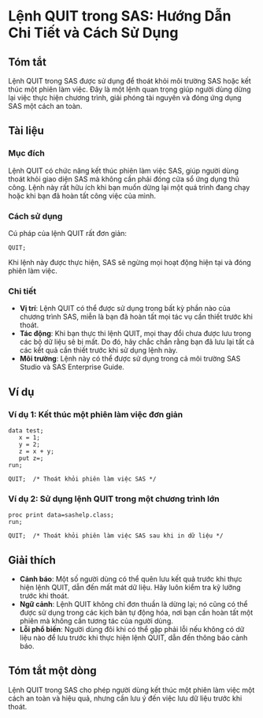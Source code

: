 <!--
Meta Description: # Lệnh QUIT trong SAS: Hướng Dẫn Chi Tiết và Cách Sử Dụng ## Tóm tắt Lệnh QUIT trong SAS được sử dụng để thoát khỏi môi trường SAS hoặc kết thúc một p...
Meta Keywords: lệnh, sas, quit, khi, một
-->

# Lệnh QUIT trong SAS: Hướng Dẫn Chi Tiết và Cách Sử Dụng

## Tóm tắt
Lệnh QUIT trong SAS được sử dụng để thoát khỏi môi trường SAS hoặc kết thúc một phiên làm việc. Đây là một lệnh quan trọng giúp người dùng dừng lại việc thực hiện chương trình, giải phóng tài nguyên và đóng ứng dụng SAS một cách an toàn.

## Tài liệu
### Mục đích
Lệnh QUIT có chức năng kết thúc phiên làm việc SAS, giúp người dùng thoát khỏi giao diện SAS mà không cần phải đóng cửa sổ ứng dụng thủ công. Lệnh này rất hữu ích khi bạn muốn dừng lại một quá trình đang chạy hoặc khi bạn đã hoàn tất công việc của mình.

### Cách sử dụng
Cú pháp của lệnh QUIT rất đơn giản:

```sas
QUIT;
```

Khi lệnh này được thực hiện, SAS sẽ ngừng mọi hoạt động hiện tại và đóng phiên làm việc.

### Chi tiết
- **Vị trí**: Lệnh QUIT có thể được sử dụng trong bất kỳ phần nào của chương trình SAS, miễn là bạn đã hoàn tất mọi tác vụ cần thiết trước khi thoát.
- **Tác động**: Khi bạn thực thi lệnh QUIT, mọi thay đổi chưa được lưu trong các bộ dữ liệu sẽ bị mất. Do đó, hãy chắc chắn rằng bạn đã lưu lại tất cả các kết quả cần thiết trước khi sử dụng lệnh này.
- **Môi trường**: Lệnh này có thể được sử dụng trong cả môi trường SAS Studio và SAS Enterprise Guide.

## Ví dụ
### Ví dụ 1: Kết thúc một phiên làm việc đơn giản
```sas
data test;
   x = 1;
   y = 2;
   z = x + y;
   put z=;
run;

QUIT;  /* Thoát khỏi phiên làm việc SAS */
```

### Ví dụ 2: Sử dụng lệnh QUIT trong một chương trình lớn
```sas
proc print data=sashelp.class;
run;

QUIT;  /* Thoát khỏi phiên làm việc SAS sau khi in dữ liệu */
```

## Giải thích
- **Cảnh báo**: Một số người dùng có thể quên lưu kết quả trước khi thực hiện lệnh QUIT, dẫn đến mất mát dữ liệu. Hãy luôn kiểm tra kỹ lưỡng trước khi thoát.
- **Ngữ cảnh**: Lệnh QUIT không chỉ đơn thuần là dừng lại; nó cũng có thể được sử dụng trong các kịch bản tự động hóa, nơi bạn cần hoàn tất một phiên mà không cần tương tác của người dùng.
- **Lỗi phổ biến**: Người dùng đôi khi có thể gặp phải lỗi nếu không có dữ liệu nào để lưu trước khi thực hiện lệnh QUIT, dẫn đến thông báo cảnh báo.

## Tóm tắt một dòng
Lệnh QUIT trong SAS cho phép người dùng kết thúc một phiên làm việc một cách an toàn và hiệu quả, nhưng cần lưu ý đến việc lưu dữ liệu trước khi thoát.